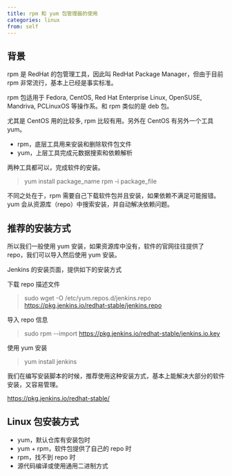 ```yaml
---
title: rpm 和 yum 包管理器的使用
categories: linux
from: self
---
```


## 背景

rpm 是 RedHat 的包管理工具，因此叫 RedHat Package Manager，但由于目前 rpm 非常流行，基本上已经是事实标准。

rpm 包适用于 Fedora, CentOS, Red Hat Enterprise Linux, OpenSUSE, Mandriva, PCLinuxOS 等操作系。和 rpm 类似的是 deb 包。

尤其是 CentOS 用的比较多, rpm 比较有用。另外在 CentOS 有另外一个工具 yum。

- rpm，底层工具用来安装和删除软件包文件
- yum，上层工具完成元数据搜索和依赖解析

两种工具都可以，完成软件的安装。

> yum install package_name
> rpm -i package_file

不同之处在于，rpm 需要自己下载软件包并且安装，如果依赖不满足可能报错。yum 会从资源库（repo）中搜索安装，并自动解决依赖问题。

## 推荐的安装方式

所以我们一般使用 yum 安装，如果资源库中没有，软件的官网往往提供了 repo，我们可以导入然后使用 yum 安装。

Jenkins 的安装页面，提供如下的安装方式

下载 repo 描述文件

> sudo wget -O /etc/yum.repos.d/jenkins.repo https://pkg.jenkins.io/redhat-stable/jenkins.repo

导入 repo 信息

> sudo rpm --import https://pkg.jenkins.io/redhat-stable/jenkins.io.key

使用 yum 安装

> yum install jenkins

我们在编写安装脚本的时候，推荐使用这种安装方式，基本上能解决大部分的软件安装，又容易管理。

https://pkg.jenkins.io/redhat-stable/

## Linux 包安装方式

- yum，默认仓库有安装包时
- yum + rpm，软件包提供了自己的 repo 时
- rpm，找不到 repo 时
- 源代码编译或使用通用二进制方式

